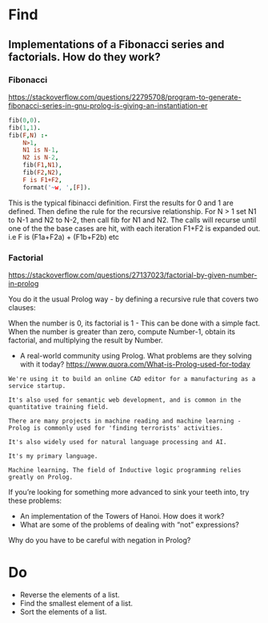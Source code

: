 # Find
## Implementations of a Fibonacci series and factorials. How do they work?
### Fibonacci
https://stackoverflow.com/questions/22795708/program-to-generate-fibonacci-series-in-gnu-prolog-is-giving-an-instantiation-er
```prolog
fib(0,0).
fib(1,1).
fib(F,N) :-
    N>1,
    N1 is N-1,
    N2 is N-2,
    fib(F1,N1),
    fib(F2,N2),
    F is F1+F2,
    format('~w, ',[F]).
```

This is the typical fibinacci definition.  First the results for 0 and 1 are defined. Then define the rule for the recursive relationship.  For N > 1 set N1 to N-1 and N2 to N-2, then call fib
for N1 and N2.  The calls will recurse until one of the the base cases are hit, with each iteration F1+F2 is expanded out.  i.e F is (F1a+F2a) + (F1b+F2b) etc

### Factorial
https://stackoverflow.com/questions/27137023/factorial-by-given-number-in-prolog

You do it the usual Prolog way - by defining a recursive rule that covers two clauses:

When the number is 0, its factorial is 1 - This can be done with a simple fact.
When the number is greater than zero, compute Number-1, obtain its factorial, and multiplying the result by Number.

* A real-world community using Prolog. What problems are they solving with it today?
https://www.quora.com/What-is-Prolog-used-for-today

```
We're using it to build an online CAD editor for a manufacturing as a service startup.

It's also used for semantic web development, and is common in the quantitative training field.

There are many projects in machine reading and machine learning - Prolog is commonly used for 'finding terrorists' activities.

It's also widely used for natural language processing and AI.

It's my primary language.
```

```
Machine learning. The field of Inductive logic programming relies greatly on Prolog.
```

If you’re looking for something more advanced to sink your teeth into, try these problems:
* An implementation of the Towers of Hanoi. How does it work?
* What are some of the problems of dealing with “not” expressions?

Why do you have to be careful with negation in Prolog?

# Do
* Reverse the elements of a list.
* Find the smallest element of a list.
* Sort the elements of a list.